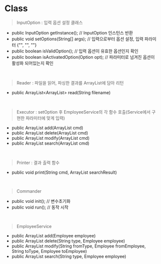 # Class

> InputOption : 입력 옵션 설정 클래스
- public InputOption getInstance(); // InputOption 인스턴스 반환
- public void setOptions(String[] args); // 입력으로부터 옵션 설정, 입력 파라미터 {"", "", ""}
- public boolean isValidOption(); // 입력 옵션이 유효한 옵션인지 확인
- public boolean isActivatedOption(Option opt); // 파라미터로 넘겨진 옵션이 활성화 되어있는지 확인

<br>

> Reader : 파일을 읽어, 파싱한 결과를 ArrayList에 담아 리턴
- public ArrayList<ArrayList<String>> read(String filename)

<br>
  
> Executor : setOption 후 EmployeeService의 각 함수 호출(Service에서 구현한 파라미터에 맞게 입력)
- public ArrayList<Employee> add(ArrayList<String> cmd)
- public ArrayList<Employee> delete(ArrayList<String> cmd)
- public ArrayList<Employee> modify(ArrayList<String> cmd)
- public ArrayList<Employee> search(ArrayList<String> cmd)

<br>
  
> Printer : 결과 출력 함수
- public void print(String cmd, ArrayList<Employee> searchResult)
  
<br>
  
> Commander 

- public void init(); // 변수초기화
- public void run(); // 동작 시작

<br>

> EmployeeService 

- public ArrayList<Employee> add(Employee employee)
- public ArrayList<Employee> delete(String type, Employee employee)
- public ArrayList<Employee> modify(String fromType, Employee fromEmployee, String toType, Employee toEmployee)
- public ArrayList<Employee> search(String type, Employee employee)

